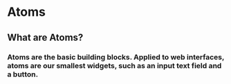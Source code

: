 # Atoms

## What are Atoms?

### Atoms are the basic building blocks. Applied to web interfaces, atoms are our smallest widgets, such as an input text field and a button.